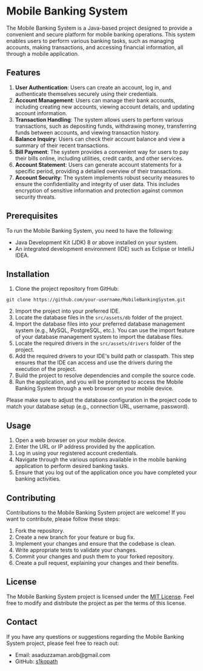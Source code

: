 
  <h1>Mobile Banking System</h1>

  <p>The Mobile Banking System is a Java-based project designed to provide a convenient and secure platform for mobile banking operations. This system enables users to perform various banking tasks, such as managing accounts, making transactions, and accessing financial information, all through a mobile application.</p>

  <h2>Features</h2>

  <ol>
    <li><strong>User Authentication</strong>: Users can create an account, log in, and authenticate themselves securely using their credentials.</li>
    <li><strong>Account Management</strong>: Users can manage their bank accounts, including creating new accounts, viewing account details, and updating account information.</li>
    <li><strong>Transaction Handling</strong>: The system allows users to perform various transactions, such as depositing funds, withdrawing money, transferring funds between accounts, and viewing transaction history.</li>
    <li><strong>Balance Inquiry</strong>: Users can check their account balance and view a summary of their recent transactions.</li>
    <li><strong>Bill Payment</strong>: The system provides a convenient way for users to pay their bills online, including utilities, credit cards, and other services.</li>
    <li><strong>Account Statement</strong>: Users can generate account statements for a specific period, providing a detailed overview of their transactions.</li>
    <li><strong>Account Security</strong>: The system implements robust security measures to ensure the confidentiality and integrity of user data. This includes encryption of sensitive information and protection against common security threats.</li>
  </ol>

  <h2>Prerequisites</h2>

  <p>To run the Mobile Banking System, you need to have the following:</p>

  <ul>
    <li>Java Development Kit (JDK) 8 or above installed on your system.</li>
    <li>An integrated development environment (IDE) such as Eclipse or IntelliJ IDEA.</li>
  </ul>

  <h2>Installation</h2>

  <ol>
    <li>Clone the project repository from GitHub:</li>
  </ol>

  <pre><code>git clone https://github.com/your-username/MobileBankingSystem.git</code></pre>

  <ol start="2">
    <li>Import the project into your preferred IDE.</li>
    <li>Locate the database files in the <code>src/assets/db</code> folder of the project.</li>
    <li>Import the database files into your preferred database management system (e.g., MySQL, PostgreSQL, etc.). You can use the import feature of your database management system to import the database files.</li>
    <li>Locate the required drivers in the <code>src/assets/drivers</code> folder of the project.</li>
    <li>Add the required drivers to your IDE's build path or classpath. This step ensures that the IDE can access and use the drivers during the execution of the project.</li>
    <li>Build the project to resolve dependencies and compile the source code.</li>
    <li>Run the application, and you will be prompted to access the Mobile Banking System through a web browser on your mobile device.</li>
  </ol>

  <p>Please make sure to adjust the database configuration in the project code to match your database setup (e.g., connection URL, username, password).</p>

  <h2>Usage</h2>

  <ol>
    <li>Open a web browser on your mobile device.</li>
    <li>Enter the URL or IP address provided by the application.</li>
    <li>Log in using your registered account credentials.</li>
    <li>Navigate through the various options available in the mobile banking application to perform desired banking tasks.</li>
    <li>Ensure that you log out of the application once you have completed your banking activities.</li>
  </ol>

  <h2>Contributing</h2>

  <p>Contributions to the Mobile Banking System project are welcome! If you want to contribute, please follow these steps:</p>

  <ol>
    <li>Fork the repository.</li>
    <li>Create a new branch for your feature or bug fix.</li>
    <li>Implement your changes and ensure that the codebase is clean.</li>
    <li>Write appropriate tests to validate your changes.</li>
    <li>Commit your changes and push them to your forked repository.</li>
    <li>Create a pull request, explaining your changes and their benefits.</li>
  </ol>

  <h2>License</h2>

  <p>The Mobile Banking System project is licensed under the <a href="LICENSE">MIT License</a>. Feel free to modify and distribute the project as per the terms of this license.</p>

  <h2>Contact</h2>

  <p>If you have any questions or suggestions regarding the Mobile Banking System project, please feel free to reach out:</p>

  <ul>
    <li>Email: asaduzzaman.arob@gmail.com</li>
    <li>GitHub: <a href="https://github.com/s1kopath">s1kopath</a></li>
  </ul>
